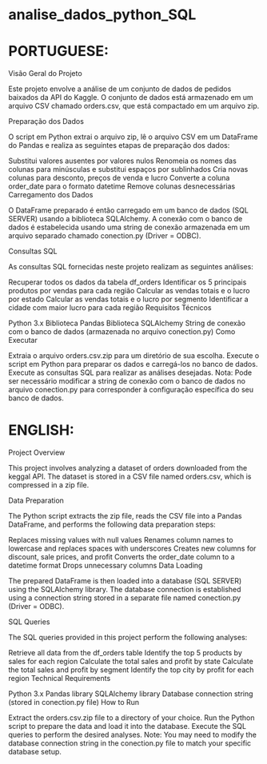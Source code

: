 # analise_dados_python_SQL
# PORTUGUESE:   
Visão Geral do Projeto

Este projeto envolve a análise de um conjunto de dados de pedidos baixados da API do Kaggle. O conjunto de dados está armazenado em um arquivo CSV chamado orders.csv, que está compactado em um arquivo zip.

Preparação dos Dados

O script em Python extrai o arquivo zip, lê o arquivo CSV em um DataFrame do Pandas e realiza as seguintes etapas de preparação dos dados:

Substitui valores ausentes por valores nulos
Renomeia os nomes das colunas para minúsculas e substitui espaços por sublinhados
Cria novas colunas para desconto, preços de venda e lucro
Converte a coluna order_date para o formato datetime
Remove colunas desnecessárias
Carregamento dos Dados

O DataFrame preparado é então carregado em um banco de dados (SQL SERVER) usando a biblioteca SQLAlchemy. A conexão com o banco de dados é estabelecida usando uma string de conexão armazenada em um arquivo separado chamado conection.py (Driver = ODBC).

Consultas SQL

As consultas SQL fornecidas neste projeto realizam as seguintes análises:

Recuperar todos os dados da tabela df_orders
Identificar os 5 principais produtos por vendas para cada região
Calcular as vendas totais e o lucro por estado
Calcular as vendas totais e o lucro por segmento
Identificar a cidade com maior lucro para cada região
Requisitos Técnicos

Python 3.x
Biblioteca Pandas
Biblioteca SQLAlchemy
String de conexão com o banco de dados (armazenada no arquivo conection.py)
Como Executar

Extraia o arquivo orders.csv.zip para um diretório de sua escolha.
Execute o script em Python para preparar os dados e carregá-los no banco de dados.
Execute as consultas SQL para realizar as análises desejadas.
Nota: Pode ser necessário modificar a string de conexão com o banco de dados no arquivo conection.py para corresponder à configuração específica do seu banco de dados.

# ENGLISH:  
Project Overview

This project involves analyzing a dataset of orders downloaded from the keggal API. The dataset is stored in a CSV file named orders.csv, which is compressed in a zip file.

Data Preparation

The Python script extracts the zip file, reads the CSV file into a Pandas DataFrame, and performs the following data preparation steps:

Replaces missing values with null values
Renames column names to lowercase and replaces spaces with underscores
Creates new columns for discount, sale prices, and profit
Converts the order_date column to a datetime format
Drops unnecessary columns
Data Loading

The prepared DataFrame is then loaded into a database (SQL SERVER) using the SQLAlchemy library. The database connection is established using a connection string stored in a separate file named conection.py (Driver = ODBC).

SQL Queries

The SQL queries provided in this project perform the following analyses:

Retrieve all data from the df_orders table
Identify the top 5 products by sales for each region
Calculate the total sales and profit by state
Calculate the total sales and profit by segment
Identify the top city by profit for each region
Technical Requirements

Python 3.x
Pandas library
SQLAlchemy library
Database connection string (stored in conection.py file)
How to Run

Extract the orders.csv.zip file to a directory of your choice.
Run the Python script to prepare the data and load it into the database.
Execute the SQL queries to perform the desired analyses.
Note: You may need to modify the database connection string in the conection.py file to match your specific database setup.

